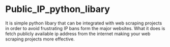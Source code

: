 # Public_IP_python_libary
It is simple python libary that can be integrated with web scraping projects in order to avoid frustrating IP bans form the major websites. What it does is fetch publicly available ip address from the internet making your web scraping projects more effective.
